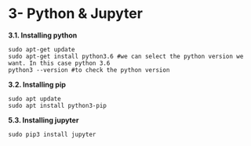 # 3- Python & Jupyter

**3.1. Installing python**

    sudo apt-get update
    sudo apt-get install python3.6 #we can select the python version we want. In this case python 3.6
    python3 --version #to check the python version


**3.2. Installing pip**

    sudo apt update
    sudo apt install python3-pip

**5.3. Installing jupyter**

    sudo pip3 install jupyter